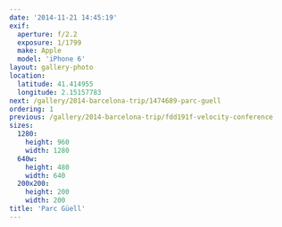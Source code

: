 ```yaml
---
date: '2014-11-21 14:45:19'
exif:
  aperture: f/2.2
  exposure: 1/1799
  make: Apple
  model: 'iPhone 6'
layout: gallery-photo
location:
  latitude: 41.414955
  longitude: 2.15157783
next: /gallery/2014-barcelona-trip/1474689-parc-guell
ordering: 1
previous: /gallery/2014-barcelona-trip/fdd191f-velocity-conference
sizes:
  1280:
    height: 960
    width: 1280
  640w:
    height: 480
    width: 640
  200x200:
    height: 200
    width: 200
title: 'Parc Güell'
---
```

